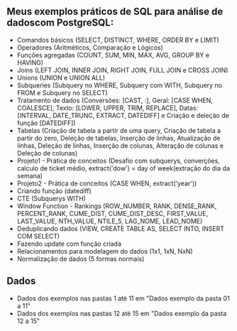 
## Meus exemplos práticos de SQL para análise de dadoscom PostgreSQL:
- Comandos básicos (SELECT, DISTINCT, WHERE, ORDER BY e LIMIT)
- Operadores (Aritméticos, Comparação e Lógicos)
- Funções agregadas (COUNT, SUM, MIN, MAX, AVG, GROUP BY e HAVING)
- Joins (LEFT JOIN, INNER JOIN, RIGHT JOIN, FULL JOIN e CROSS JOIN)
- Unions (UNION e UNION ALL)
- Subqueries (Subquery no WHERE, Subquery com WITH, Subquery no FROM e Subquery no SELECT)
- Tratamento de dados (Conversões: [CAST, :], Geral: [CASE WHEN, COALESCE], Texto: [LOWER, UPPER, TRIM, REPLACE], Datas: [INTERVAL, DATE_TRUNC, EXTRACT, DATEDIFF] e Criação e deleção de função [DATEDIFF])
- Tabelas (Criação de tabela a partir de uma query, Criação de tabela a partir do zero, Deleção de tabelas, Inserção de linhas, Atualização de linhas, Deleção de linhas, Inserção de colunas, Alteração de colunas e Deleção de colunas)
- Projeto1 - Prática de conceitos (Desafio com subquerys, converções, calculo de ticket médio, extract('dow') =  day of week(extração do dia da semana)
- Projeto2 - Prática de conceitos (CASE WHEN, extract('year'))
- Criando função (datediff)
- CTE (Subquerys WITH)
- Window Function - Rankings (ROW_NUMBER, RANK, DENSE_RANK, PERCENT_RANK, CUME_DIST, CUME_DIST_DESC, FIRST_VALUE, LAST_VALUE, NTH_VALUE, NTILE_5, LAG_NOME, LEAD_NOME)
- Deduplicando dados  (VIEW,  CREATE TABLE AS, SELECT INTO, INSERT COM SELECT)
- Fazendo update com função criada
- Relacionamentos para  modelagem do dados (1x1, 1xN, NxN)
- Normalização de dados (5 formas normais)

## Dados
- Dados dos exemplos nas pastas 1 até 11 em "Dados exemplo da pasta 01 a 11"
- Dados dos exemplos nas pastas 12 até 15 em "Dados exemplo da pasta 12 a 15"
